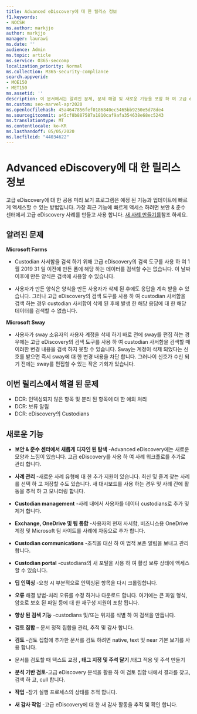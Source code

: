 ```yaml
---
title: Advanced eDiscovery에 대 한 릴리스 정보
f1.keywords:
- NOCSH
ms.author: markjjo
author: markjjo
manager: laurawi
ms.date: ''
audience: Admin
ms.topic: article
ms.service: O365-seccomp
localization_priority: Normal
ms.collection: M365-security-compliance
search.appverid:
- MOE150
- MET150
ms.assetid: ''
description: 이 문서에서는 알려진 문제, 문제 해결 및 새로운 기능을 포함 하 여 고급 eDiscovery에 대 한 릴리스 정보를 제공 합니다.
ms.custom: seo-marvel-apr2020
ms.openlocfilehash: 45a4647856fef0186840ec5465bb9250e5d78de4
ms.sourcegitcommit: a45cf8b887587a1810caf9afa354638e68ec5243
ms.translationtype: MT
ms.contentlocale: ko-KR
ms.lasthandoff: 05/05/2020
ms.locfileid: "44034622"
---
```

# <a name="release-notes-for-advanced-ediscovery"></a>Advanced eDiscovery에 대 한 릴리스 정보

고급 eDiscovery에 대 한 공용 미리 보기 프로그램은 예정 된 기능과 업데이트에 빠르게 액세스할 수 있는 방법입니다. 가장 최근 기능에 빠르게 액세스 하려면 보안 & 준수 센터에서 고급 eDiscovery 사례를 만들고 사용 합니다. [새 사례 만들기를](create-new-ediscovery-case.md)참조 하세요.

## <a name="known-issues"></a>알려진 문제

**Microsoft Forms**

- Custodian 사서함을 검색 하기 위해 고급 eDiscovery의 검색 도구를 사용 하 여 1 월 2019 31 일 이전에 만든 폼에 해당 하는 데이터를 검색할 수는 없습니다. 이 날짜 이후에 만든 양식은 검색에 사용할 수 있습니다.

- 사용자가 만든 양식은 양식을 만든 사용자가 삭제 된 후에도 응답을 계속 받을 수 있습니다. 그러나 고급 eDiscovery의 검색 도구를 사용 하 여 custodian 사서함을 검색 하는 경우 custodian 사서함이 삭제 된 후에 발생 한 해당 응답에 대 한 해당 데이터를 검색할 수 없습니다.
 
**Microsoft Sway**

- 사용자가 sway 소유자의 사용자 계정을 삭제 하기 바로 전에 sway를 편집 하는 경우에는 고급 eDiscovery의 검색 도구를 사용 하 여 custodian 사서함을 검색할 때 이러한 변경 내용을 검색 하지 못할 수 있습니다. Sway는 계정이 삭제 되었다는 신호를 받으면 즉시 sway에 대 한 변경 내용을 차단 합니다. 그러나이 신호가 수신 되기 전에는 sway를 편집할 수 있는 작은 기회가 있습니다.

## <a name="issues-fixed-in-this-release"></a>이번 릴리스에서 해결 된 문제

- DCR: 인덱싱되지 않은 항목 및 분리 된 항목에 대 한 예외 처리
- DCR: 보류 알림
- DCR: eDiscovery의 Custodians

## <a name="whats-new"></a>새로운 기능

- **보안 & 준수 센터에서 새롭게 디자인 된 탐색** -Advanced eDiscovery에는 새로운 모양과 느낌이 있습니다. 고급 eDiscovery를 사용 하 여 사례 워크플로를 추가로 관리 합니다.

- **사례 관리** -새로운 사례 유형에 대 한 추가 지원이 있습니다. 최신 및 즐겨 찾는 사례를 선택 하 고 저장할 수도 있습니다. 새 대시보드를 사용 하는 경우 및 사례 간에 활동을 추적 하 고 모니터링 합니다.

- **Custodian management** -사례 내에서 사용자를 데이터 custodians로 추가 및 제거 합니다.

- **Exchange, OneDrive 및 팀 통합** -사용자의 현재 사서함, 비즈니스용 OneDrive 계정 및 Microsoft 팀 사이트를 사례에 자동으로 추가 합니다. 

- **Custodian communications** -조직을 대신 하 여 법적 보존 알림을 보내고 관리 합니다.

- **Custodian portal** -custodians의 새 포털을 사용 하 여 활성 보류 상태에 액세스할 수 있습니다.

- **딥 인덱싱** -요청 시 부분적으로 인덱싱된 항목을 다시 크롤링합니다.

- **오류** 해결 방법-처리 오류를 수정 하거나 다운로드 합니다. 여기에는 큰 파일 형식, 암호로 보호 된 파일 등에 대 한 재구성 지원이 포함 됩니다. 

- **향상 된 검색 기능** -custodians 및/또는 위치를 식별 하 여 검색을 만듭니다.

- **검토 집합** – 문서 정적 집합을 관리, 추적 및 감사 합니다.

- **검토** -검토 집합에 추가한 문서를 검토 하려면 native, text 및 near 기본 보기를 사용 합니다.

- 문서를 검토할 때 텍스트 교정 **, 태그 지정 및 주석 달기** /태그 적용 및 주석 만들기
  
- **분석 기반 검토**-고급 eDiscovery 분석을 활용 하 여 검토 집합 내에서 결과를 찾고, 검색 하 고, cull 합니다.

- **작업** -장기 실행 프로세스의 상태를 추적 합니다.

- **새 감사 작업** -고급 eDiscovery에 대 한 새 감사 활동을 추적 및 확인 합니다.
